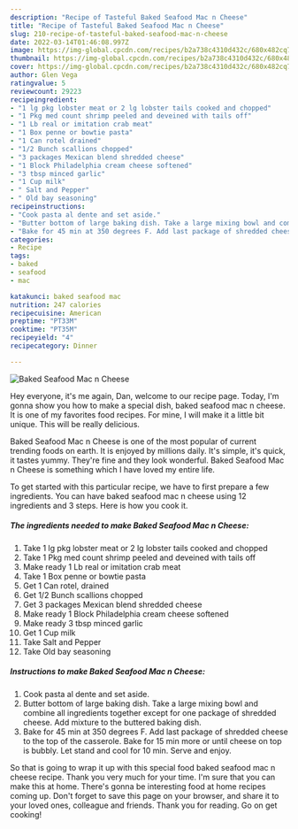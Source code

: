 ```yaml
---
description: "Recipe of Tasteful Baked Seafood Mac n Cheese"
title: "Recipe of Tasteful Baked Seafood Mac n Cheese"
slug: 210-recipe-of-tasteful-baked-seafood-mac-n-cheese
date: 2022-03-14T01:46:08.997Z
image: https://img-global.cpcdn.com/recipes/b2a738c4310d432c/680x482cq70/baked-seafood-mac-n-cheese-recipe-main-photo.jpg
thumbnail: https://img-global.cpcdn.com/recipes/b2a738c4310d432c/680x482cq70/baked-seafood-mac-n-cheese-recipe-main-photo.jpg
cover: https://img-global.cpcdn.com/recipes/b2a738c4310d432c/680x482cq70/baked-seafood-mac-n-cheese-recipe-main-photo.jpg
author: Glen Vega
ratingvalue: 5
reviewcount: 29223
recipeingredient:
- "1 lg pkg lobster meat or 2 lg lobster tails cooked and chopped"
- "1 Pkg med count shrimp peeled and deveined with tails off"
- "1 Lb real or imitation crab meat"
- "1 Box penne or bowtie pasta"
- "1 Can rotel drained"
- "1/2 Bunch scallions chopped"
- "3 packages Mexican blend shredded cheese"
- "1 Block Philadelphia cream cheese softened"
- "3 tbsp minced garlic"
- "1 Cup milk"
- " Salt and Pepper"
- " Old bay seasoning"
recipeinstructions:
- "Cook pasta al dente and set aside."
- "Butter bottom of large baking dish. Take a large mixing bowl and combine all ingredients together except for one package of shredded cheese. Add mixture to the buttered baking dish."
- "Bake for 45 min at 350 degrees F. Add last package of shredded cheese to the top of the casserole. Bake for 15 min more or until cheese on top is bubbly. Let stand and cool for 10 min. Serve and enjoy."
categories:
- Recipe
tags:
- baked
- seafood
- mac

katakunci: baked seafood mac 
nutrition: 247 calories
recipecuisine: American
preptime: "PT33M"
cooktime: "PT35M"
recipeyield: "4"
recipecategory: Dinner

---
```



![Baked Seafood Mac n Cheese](https://img-global.cpcdn.com/recipes/b2a738c4310d432c/680x482cq70/baked-seafood-mac-n-cheese-recipe-main-photo.jpg)

Hey everyone, it's me again, Dan, welcome to our recipe page. Today, I'm gonna show you how to make a special dish, baked seafood mac n cheese. It is one of my favorites food recipes. For mine, I will make it a little bit unique. This will be really delicious.



Baked Seafood Mac n Cheese is one of the most popular of current trending foods on earth. It is enjoyed by millions daily. It's simple, it's quick, it tastes yummy. They're fine and they look wonderful. Baked Seafood Mac n Cheese is something which I have loved my entire life.


To get started with this particular recipe, we have to first prepare a few ingredients. You can have baked seafood mac n cheese using 12 ingredients and 3 steps. Here is how you cook it.

<!--inarticleads1-->

##### The ingredients needed to make Baked Seafood Mac n Cheese:

1. Take 1 lg pkg lobster meat or 2 lg lobster tails cooked and chopped
1. Take 1 Pkg med count shrimp peeled and deveined with tails off
1. Make ready 1 Lb real or imitation crab meat
1. Take 1 Box penne or bowtie pasta
1. Get 1 Can rotel, drained
1. Get 1/2 Bunch scallions chopped
1. Get 3 packages Mexican blend shredded cheese
1. Make ready 1 Block Philadelphia cream cheese softened
1. Make ready 3 tbsp minced garlic
1. Get 1 Cup milk
1. Take  Salt and Pepper
1. Take  Old bay seasoning




<!--inarticleads2-->

##### Instructions to make Baked Seafood Mac n Cheese:

1. Cook pasta al dente and set aside.
1. Butter bottom of large baking dish. Take a large mixing bowl and combine all ingredients together except for one package of shredded cheese. Add mixture to the buttered baking dish.
1. Bake for 45 min at 350 degrees F. Add last package of shredded cheese to the top of the casserole. Bake for 15 min more or until cheese on top is bubbly. Let stand and cool for 10 min. Serve and enjoy.




So that is going to wrap it up with this special food baked seafood mac n cheese recipe. Thank you very much for your time. I'm sure that you can make this at home. There's gonna be interesting food at home recipes coming up. Don't forget to save this page on your browser, and share it to your loved ones, colleague and friends. Thank you for reading. Go on get cooking!
